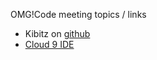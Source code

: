 OMG!Code meeting topics / links

* Kibitz on [github](https://github.com/davidknaack/Kibitz)
* [Cloud 9 IDE](https://c9.io/davidknaack/kibitz)



